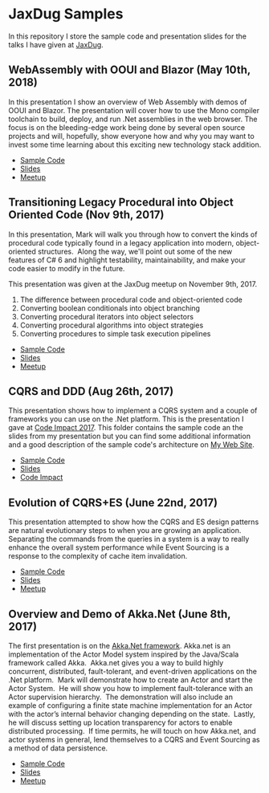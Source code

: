 # JaxDug Samples
In this repository I store the sample code and presentation slides for the talks I have given at 
[JaxDug](https://www.meetup.com/Jaxdug/).

## WebAssembly with OOUI and Blazor (May 10th, 2018)
In this presentation I show an overview of Web Assembly with demos of OOUI and Blazor. The presentation will cover how to use the Mono compiler toolchain to build, deploy, and run .Net assemblies in the web browser. The focus is on the bleeding-edge work being done by several open source projects and will, hopefully, show everyone how and why you may want to invest some time learning about this exciting new technology stack addition.

 - [Sample Code](https://github.com/MarkEwer/JaxDugSamples/tree/master/WebAssembly)
 - [Slides](https://github.com/MarkEwer/JaxDugSamples/blob/master/WebAssembly/JaxDug_WebAssembly_20180510.pptx)
 - [Meetup](https://www.meetup.com/jaxdug/events/gsctdpyxhbnb/)

## Transitioning Legacy Procedural into Object Oriented Code (Nov 9th, 2017)
In this presentation, Mark will walk you through how to convert the kinds of procedural code typically found in a legacy application into modern, object-oriented structures.  Along the way, we'll point out some of the new features of C# 6 and highlight testability, maintainability, and make your code easier to modify in the future.

This presentation was given at the JaxDug meetup on November 9th, 2017.

 1. The difference between procedural code and object-oriented code
 1. Converting boolean conditionals into object branching 
 1. Converting procedural iterators into object selectors 
 1. Converting procedural algorithms into object strategies
 1. Converting procedures to simple task execution pipelines

 - [Sample Code](https://github.com/MarkEwer/JaxDugSamples/tree/master/Refactoring_Procedural_Code)
 - [Slides](https://github.com/MarkEwer/JaxDugSamples/raw/master/Refactoring_Procedural_Code/Refactoring_Procedural_Code.pptx)
 - [Meetup](https://www.meetup.com/jaxdug/events/244688610/)

## CQRS and DDD (Aug 26th, 2017)
This presentation shows how to implement a CQRS system and a couple of frameworks you can use on the .Net platform.  This is the presentation I gave at [Code Impact 2017](http://www.codeimpact.org).  This folder contains the sample code an the slides from my presentation but you can find some additional information and a good description of the sample code's architecture on [My Web Site](http://www.markewer.com/2016/11/14/cqrs-system-design/).

 - [Sample Code](https://github.com/MarkEwer/JaxDugSamples/tree/master/BenefitsEstimation)
 - [Slides](https://github.com/MarkEwer/JaxDugSamples/raw/master/BenefitsEstimation/CodeImpact_Presentation.pptx)
 - [Code Impact](http://www.codeimpact.org)

## Evolution of CQRS+ES (June 22nd, 2017)
This presentation attempted to show how the CQRS and ES design patterns are natural evolutionary steps to 
when you are growing an application.  Separating the commands from the queries in a system is a way to really
enhance the overall system performance while Event Sourcing is a response to the complexity of cache item
invalidation.

 - [Sample Code](https://github.com/MarkEwer/JaxDugSamples/tree/master/CQRS_ES_Sample)
 - [Slides](https://github.com/MarkEwer/JaxDugSamples/raw/master/CQRS_ES_Sample/JaxSig_Evolving_to_CQRS_And_ES.pptx)
 - [Meetup](https://www.meetup.com/JaxArcSIG/events/238015957/)

## Overview and Demo of Akka.Net (June 8th, 2017)

The first presentation is on the [Akka.Net framework](http://getakka.net/).  Akka.net is an implementation of 
the Actor Model system inspired by the Java/Scala framework called Akka.  Akka.net gives you a way to build 
highly concurrent, distributed, fault-tolerant, and event-driven applications on the .Net platform.  Mark 
will demonstrate how to create an Actor and start the Actor System.  He will show you how to implement 
fault-tolerance with an Actor supervision hierarchy.  The demonstration will also include an example of 
configuring a finite state machine implementation for an Actor with the actor’s internal behavior changing 
depending on the state.  Lastly, he will discuss setting up location transparency for actors to enable 
distributed processing.  If time permits, he will touch on how Akka.net, and actor systems in general, lend 
themselves to a CQRS and Event Sourcing as a method of data persistence.

 - [Sample Code](https://github.com/MarkEwer/JaxDugSamples/tree/master/Akka_Sample)
 - [Slides](https://github.com/MarkEwer/JaxDugSamples/raw/master/Akka_Sample/JaxDug_Presentation_Akka_Overview.pptx)
 - [Meetup](https://www.meetup.com/jaxdug/events/240110328/)
